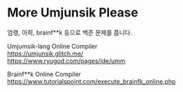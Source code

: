 # More Umjunsik Please
엄랭, 아희, brainf**k 등으로 백준 문제를 풉니다.

Umjumsik-lang Online Compiler </br>
https://umjunsik.glitch.me/ </br>
https://www.ryugod.com/pages/ide/umm </br>

Brainf**k Online Compiler </br>
https://www.tutorialspoint.com/execute_brainfk_online.php </br>
